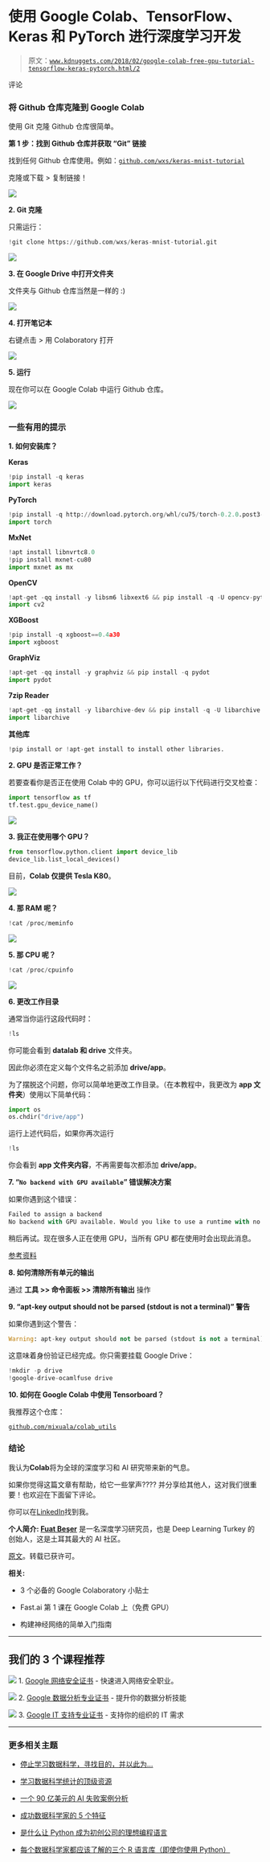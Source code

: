 # 使用 Google Colab、TensorFlow、Keras 和 PyTorch 进行深度学习开发

> 原文：[`www.kdnuggets.com/2018/02/google-colab-free-gpu-tutorial-tensorflow-keras-pytorch.html/2`](https://www.kdnuggets.com/2018/02/google-colab-free-gpu-tutorial-tensorflow-keras-pytorch.html/2)

评论

### 将 Github 仓库克隆到 Google Colab

使用 Git 克隆 Github 仓库很简单。

**第 1 步：找到 Github 仓库并获取 “Git” 链接**

找到任何 Github 仓库使用。例如：[`github.com/wxs/keras-mnist-tutorial`](https://github.com/wxs/keras-mnist-tutorial)

克隆或下载 > 复制链接！

![](img/bbd341f04219e95d4394107b6fb6c6a0.png)

**2\. Git 克隆**

只需运行：

```py
!git clone https://github.com/wxs/keras-mnist-tutorial.git
```

![](img/f3e50d19a360fe0e9de6193f724c3ce9.png)

**3\. 在 Google Drive 中打开文件夹**

文件夹与 Github 仓库当然是一样的 :)

![](img/8bbd826394f76ccb072f00427448c6c1.png)

**4\. 打开笔记本**

右键点击 > 用 Colaboratory 打开

![](img/27ace19d53e6bfed55f5caa865348a00.png)

**5\. 运行**

现在你可以在 Google Colab 中运行 Github 仓库。

![](img/d5432ba2357fe8df00fb274feccc98a2.png)

### 一些有用的提示

**1\. 如何安装库？**

**Keras**

```py
!pip install -q keras
import keras
```

**PyTorch**

```py
!pip install -q http://download.pytorch.org/whl/cu75/torch-0.2.0.post3-cp27-cp27mu-manylinux1_x86_64.whl torchvision
import torch
```

**MxNet**

```py
!apt install libnvrtc8.0
!pip install mxnet-cu80
import mxnet as mx
```

**OpenCV**

```py
!apt-get -qq install -y libsm6 libxext6 && pip install -q -U opencv-python
import cv2
```

**XGBoost**

```py
!pip install -q xgboost==0.4a30
import xgboost
```

**GraphViz**

```py
!apt-get -qq install -y graphviz && pip install -q pydot
import pydot
```

**7zip Reader**

```py
!apt-get -qq install -y libarchive-dev && pip install -q -U libarchive
import libarchive
```

**其他库**

```py
!pip install or !apt-get install to install other libraries.

```

**2\. GPU 是否正常工作？**

若要查看你是否正在使用 Colab 中的 GPU，你可以运行以下代码进行交叉检查：

```py
import tensorflow as tf
tf.test.gpu_device_name()
```

![](img/de6e3024f09c168e8cd3d210d0ec0e80.png)

**3\. 我正在使用哪个 GPU？**

```py
from tensorflow.python.client import device_lib
device_lib.list_local_devices()
```

目前，**Colab 仅提供 Tesla K80**。

![](img/c7c910f7ea11bcc4b5b070931c78559f.png)

**4\. 那 RAM 呢？**

```py
!cat /proc/meminfo
```

![](img/3f1cbd63c4efeaa88b47f2f331c4b4f0.png)

**5\. 那 CPU 呢？**

```py
!cat /proc/cpuinfo
```

![](img/e1a982195ddd274d93edde452943de04.png)

**6\. 更改工作目录**

通常当你运行这段代码时：

```py
!ls
```

你可能会看到 **datalab 和 drive** 文件夹。

因此你必须在定义每个文件名之前添加 **drive/app**。

为了摆脱这个问题，你可以简单地更改工作目录。（在本教程中，我更改为 **app 文件夹**）使用以下简单代码：

```py
import os
os.chdir("drive/app")
```

运行上述代码后，如果你再次运行

```py
!ls
```

你会看到 **app 文件夹内容**，不再需要每次都添加 **drive/app**。

**7\. “`No backend with GPU available`” 错误解决方案**

如果你遇到这个错误：

```py
Failed to assign a backend
No backend with GPU available. Would you like to use a runtime with no accelerator?
```

稍后再试。现在很多人正在使用 GPU，当所有 GPU 都在使用时会出现此消息。

[参考资料](https://www.kaggle.com/getting-started/47096#post271139)

**8\. 如何清除所有单元的输出**

通过 **工具 >> 命令面板 >> 清除所有输出** 操作

**9\. “apt-key output should not be parsed (stdout is not a terminal)” 警告**

如果你遇到这个警告：

```py
Warning: apt-key output should not be parsed (stdout is not a terminal)
```

这意味着身份验证已经完成。你只需要挂载 Google Drive：

```py
!mkdir -p drive
!google-drive-ocamlfuse drive
```

**10\. 如何在 Google Colab 中使用 Tensorboard？**

我推荐这个仓库：

[`github.com/mixuala/colab_utils`](https://github.com/mixuala/colab_utils)

### 结论

我认为**Colab**将为全球的深度学习和 AI 研究带来新的气息。

如果你觉得这篇文章有帮助，给它一些掌声???? 并分享给其他人，这对我们很重要！也欢迎在下面留下评论。

你可以在[LinkedIn](https://www.linkedin.com/in/fuatbeser/)找到我。

**个人简介: [Fuat Beşer](https://www.linkedin.com/in/fuatbeser/)** 是一名深度学习研究员，也是 Deep Learning Turkey 的创始人，这是土耳其最大的 AI 社区。

[原文](https://medium.com/deep-learning-turkey/google-colab-free-gpu-tutorial-e113627b9f5d)。转载已获许可。

**相关:**

+   3 个必备的 Google Colaboratory 小贴士

+   Fast.ai 第 1 课在 Google Colab 上（免费 GPU）

+   构建神经网络的简单入门指南

* * *

## 我们的 3 个课程推荐

![](img/0244c01ba9267c002ef39d4907e0b8fb.png) 1\. [Google 网络安全证书](https://www.kdnuggets.com/google-cybersecurity) - 快速进入网络安全职业。

![](img/e225c49c3c91745821c8c0368bf04711.png) 2\. [Google 数据分析专业证书](https://www.kdnuggets.com/google-data-analytics) - 提升你的数据分析技能

![](img/0244c01ba9267c002ef39d4907e0b8fb.png) 3\. [Google IT 支持专业证书](https://www.kdnuggets.com/google-itsupport) - 支持你的组织的 IT 需求

* * *

### 更多相关主题

+   [停止学习数据科学，寻找目的，并以此为…](https://www.kdnuggets.com/2021/12/stop-learning-data-science-find-purpose.html)

+   [学习数据科学统计的顶级资源](https://www.kdnuggets.com/2021/12/springboard-top-resources-learn-data-science-statistics.html)

+   [一个 90 亿美元的 AI 失败案例分析](https://www.kdnuggets.com/2021/12/9b-ai-failure-examined.html)

+   [成功数据科学家的 5 个特征](https://www.kdnuggets.com/2021/12/5-characteristics-successful-data-scientist.html)

+   [是什么让 Python 成为初创公司的理想编程语言](https://www.kdnuggets.com/2021/12/makes-python-ideal-programming-language-startups.html)

+   [每个数据科学家都应该了解的三个 R 语言库（即使你使用 Python）](https://www.kdnuggets.com/2021/12/three-r-libraries-every-data-scientist-know-even-python.html)

